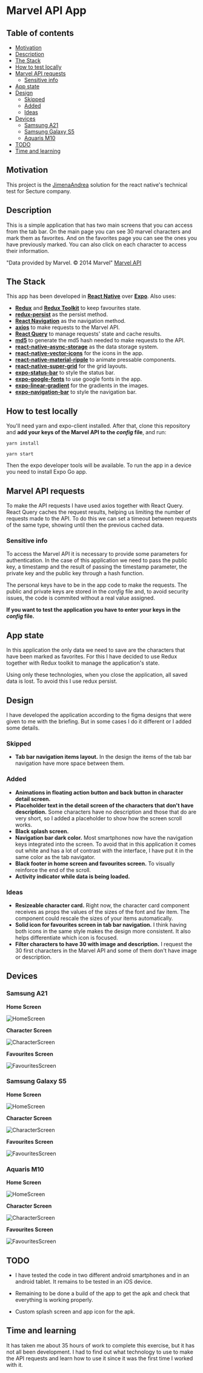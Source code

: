 # Marvel API App
## Table of contents
- [Motivation](#motivation)
- [Description](#description)
- [The Stack](#the-stack)
- [How to test locally](#how-to-test-locally)
- [Marvel API requests](#marvel-api)
    - [Sensitive info](#sensitive-info)
- [App state](#app-state)
- [Design](#design)
    - [Skipped](#skipped)
    - [Added](#added)
    - [Ideas](#ideas)
- [Devices](#devices)
    - [Samsung A21](#samsung-a21)
    - [Samsung Galaxy S5](#samsung-galaxy-s5)
    - [Aquaris M10](#aquaris-m10)
- [TODO](#todo)
- [Time and learning](#time-and-learning)

## Motivation
This project is the [JimenaAndrea](https://github.com/JimenaAndrea) solution for the react native's technical test for Secture company.

## Description
This is a simple application that has two main screens that you can access from the tab bar. On the main page you can see 30 marvel characters and mark them as favorites. And on the favorites page you can see the ones you have previously marked. You can also click on each character to access their information.

"Data provided by Marvel. © 2014 Marvel" [Marvel API](https://developer.marvel.com/)

## The Stack
This app has been developed in **[React Native](https://github.com/facebook/react-native)** over **[Expo](https://github.com/expo/expo)**. Also uses:
* **[Redux](https://github.com/reduxjs/redux)** and **[Redux Toolkit](https://github.com/reduxjs/redux-toolkit)** to keep favourites state.
* **[redux-persist](https://github.com/rt2zz/redux-persist)** as the persist method.
* **[React Navigation](https://github.com/react-navigation/react-navigation)** as the navigation method.
* **[axios](https://github.com/axios/axios)** to make requests to the Marvel API.
* **[React Query](https://github.com/tannerlinsley/react-query)** to manage requests' state and cache results.
* **[md5](https://github.com/pvorb/node-md5)** to generate the md5 hash needed to make requests to the API.
* **[react-native-async-storage](https://github.com/react-native-async-storage/async-storage)** as the data storage system.
* **[react-native-vector-icons](https://github.com/oblador/react-native-vector-icons)** for the icons in the app.
* **[react-native-material-ripple](https://github.com/n4kz/react-native-material-ripple)** to animate pressable components.
* **[react-native-super-grid](https://github.com/saleel/react-native-super-grid)** for the grid layouts.
* **[expo-status-bar](https://github.com/expo/expo/tree/main/packages/expo-status-bar)** to style the status bar.
* **[expo-google-fonts](https://github.com/expo/google-fonts)** to use google fonts in the app.
* **[expo-linear-gradient](https://github.com/expo/expo/tree/main/packages/expo-linear-gradient)** for the gradients in the images.
* **[expo-navigation-bar](https://github.com/expo/expo/tree/main/packages/expo-navigation-bar)** to style the navigation bar.

## How to test locally
You'll need yarn and expo-client installed. After that, clone this repository and **add your keys of the Marvel API to the *config* file**, and run:

```
yarn install

yarn start
```

Then the expo developer tools will be available. To run the app in a device you need to install Expo Go app.

## Marvel API requests
To make the API requests I have used axios together with React Query. React Query caches the request results, helping us limiting the number of requests made to the API. To do this we can set a timeout between requests of the same type, showing until then the previous cached data.

### Sensitive info
To access the Marvel API it is necessary to provide some parameters for authentication. In the case of this application we need to pass the public key, a timestamp and the result of passing the timestamp parameter, the private key and the public key through a hash function.

The personal keys have to be in the app code to make the requests. The public and private keys are stored in the *config* file and, to avoid security issues, the code is commited without a real value assigned. 

**If you want to test the application you have to enter your keys in the *config* file.**


## App state
In this application the only data we need to save are the characters that have been marked as favorites. For this I have decided to use Redux together with Redux toolkit to manage the application's state.

Using only these technologies, when you close the application, all saved data is lost. To avoid this I use redux persist.

## Design
I have developed the application according to the figma designs that were given to me with the briefing. But in some cases I do it different or I added some details.

### Skipped
- **Tab bar navigation items layout.** In the design the items of the tab bar navigation have more space between them.

### Added
- **Animations in floating action button and back button in character detail screen.**
- **Placeholder text in the detail screen of the characters that don't have description.** Some characters have no description and those that do are very short, so I added a placeholder to show how the screen scroll works.
- **Black splash screen.**
- **Navigation bar dark color.** Most smartphones now have the navigation keys integrated into the screen. To avoid that in this application it comes out white and has a lot of contrast with the interface, I have put it in the same color as the tab navigator.
- **Black footer in home screen and favourites screen.** To visually reinforce the end of the scroll.
- **Activity indicator while data is being loaded.**

### Ideas
- **Resizeable character card.** Right now, the character card component receives as props the values of the sizes of the font and fav item. The component could rescale the sizes of your items automatically.
- **Solid icon for favourites screen in tab bar navigation.** I think having both icons in the same style makes the design more consistent. It also helps differentiate which icon is focused.
- **Filter characters to have 30 with image and description.** I request the 30 first characters in the Marvel API and some of them don't have image or description.

## Devices
### Samsung A21
**Home Screen**

![HomeScreen](./assets/SamsungA21Home.jpg)

**Character Screen**

![CharacterScreen](./assets/SamsungA21Character.jpg)

**Favourites Screen**

![FavouritesScreen](./assets/SamsungA21Favs.jpg)

### Samsung Galaxy S5
**Home Screen**

![HomeScreen](./assets/SamsungS5Home.jpg)

**Character Screen**

![CharacterScreen](./assets/SamsungS5Character.jpg)

**Favourites Screen**

![FavouritesScreen](./assets/SamsungS5Favs.jpg)

### Aquaris M10
**Home Screen**

![HomeScreen](./assets/SamsungS5Home.jpg)

**Character Screen**

![CharacterScreen](./assets/AquarisM10Character.jpg)

**Favourites Screen**

![FavouritesScreen](./assets/AquarisM10Favs.jpg)

## TODO
- I have tested the code in two different android smartphones and in an android tablet. It remains to be tested in an iOS device.

- Remaining to be done a build of the app to get the apk and check that everything is working properly.

- Custom splash screen and app icon for the apk.

## Time and learning
It has taken me about 35 hours of work to complete this exercise, but it has not all been development. I had to find out what technology to use to make the API requests and learn how to use it since it was the first time I worked with it.
